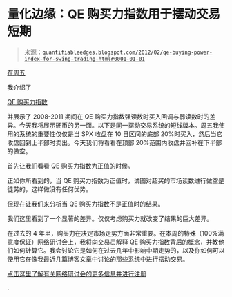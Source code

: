 <!--yml

分类：未分类

日期：2024-05-18 08:52:09

-->

# 量化边缘：QE 购买力指数用于摆动交易短期

> 来源：[`quantifiableedges.blogspot.com/2012/02/qe-buying-power-index-for-swing-trading.html#0001-01-01`](http://quantifiableedges.blogspot.com/2012/02/qe-buying-power-index-for-swing-trading.html#0001-01-01)

[在周五](http://quantifiableedges.blogspot.com/2012/02/qe-buying-power-index-swing-trading.html)

我介绍了

[QE 购买力指数](http://www.quantifiableedges.com/buypowerweb)

并展示了 2008-2011 期间在 QE 购买力指数强读数时买入回调与弱读数时的差异。今天我将展示硬币的另一面。以下是同一摆动交易系统的短线版本。周五我使用的系统的重要性仅仅是当 SPX 收盘在 10 日区间的底部 20%时买入，然后当它收盘回到上半部时卖出。今天我们将看看在顶部 20%范围内收盘并回补在下半部的做空。

首先让我们看看 QE 购买力指数为正值的时候。

正如你所看到的，当 QE 购买力指数为正值时，试图对超买的市场读数进行做空是徒劳的，这样做没有任何优势。

但现在让我们来分析当 QE 购买力指数不是正值时的结果。

我们这里看到了一个显著的差异。仅仅考虑购买力就改变了结果的巨大差异。

在过去的 4 年里，购买力在决定市场走势方面非常重要。在本周的特殊（100%满意度保证）网络研讨会上，我将向交易员解释 QE 购买力指数背后的概念，并教他们如何计算它。我会讨论它是如何在过去几年中影响中期走势的，以及你如何可以使用它在像我最近几篇博客文章中讨论的那些系统中进行摆动交易。

[点击这里了解有关网络研讨会的更多信息并进行注册](http://www.quantifiableedges.com/buypowerweb)

.
